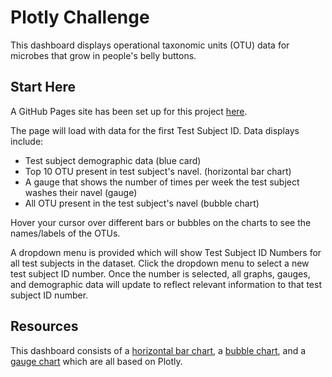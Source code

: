 # Plotly Challenge

This dashboard displays operational taxonomic units (OTU) data for microbes that grow in people's belly buttons.

## Start Here
A GitHub Pages site has been set up for this project [here](https://jakemperry.github.io/plotly-challenge/).

The page will load with data for the first Test Subject ID.  Data displays include: 
- Test subject demographic data (blue card)
- Top 10 OTU present in test subject's navel. (horizontal bar chart)
- A gauge that shows the number of times per week the test subject washes their navel (gauge)
- All OTU present in the test subject's navel (bubble chart)

Hover your cursor over different bars or bubbles on the charts to see the names/labels of the OTUs.

A dropdown menu is provided which will show Test Subject ID Numbers for all test subjects in the dataset.  Click the dropdown menu to select a new test subject ID number.  Once the number is selected, all graphs, gauges, and demographic data will update to reflect relevant information to that test subject ID number.

## Resources

This dashboard consists of a [horizontal bar chart](https://plotly.com/javascript/horizontal-bar-charts/), a [bubble chart](https://plotly.com/javascript/bubble-charts/), and a [gauge chart](https://plotly.com/javascript/gauge-charts/) which are all based on Plotly.
